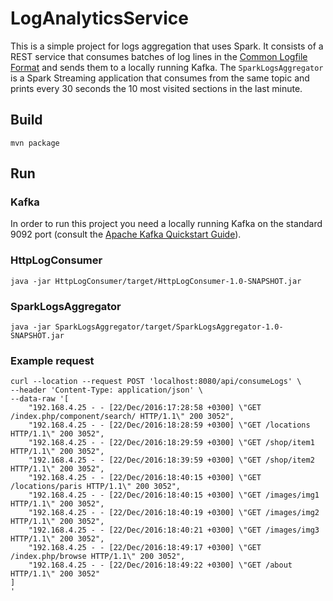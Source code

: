 # LogAnalyticsService

This is a simple project for logs aggregation that uses Spark. It consists of a REST service that consumes batches of
log lines in the [Common Logfile Format](https://www.w3.org/Daemon/User/Config/Logging.html) and sends them to a locally
running Kafka. The `SparkLogsAggregator` is a Spark Streaming application that consumes from the same topic and prints
every 30 seconds the 10 most visited sections in the last minute.

## Build

`mvn package`

## Run

### Kafka
In order to run this project you need a locally running Kafka on the standard 9092 port (consult the
[Apache Kafka Quickstart Guide](https://kafka.apache.org/quickstart)).

### HttpLogConsumer

`java -jar HttpLogConsumer/target/HttpLogConsumer-1.0-SNAPSHOT.jar`

### SparkLogsAggregator

`java -jar SparkLogsAggregator/target/SparkLogsAggregator-1.0-SNAPSHOT.jar`

### Example request

```
curl --location --request POST 'localhost:8080/api/consumeLogs' \
--header 'Content-Type: application/json' \
--data-raw '[
    "192.168.4.25 - - [22/Dec/2016:17:28:58 +0300] \"GET /index.php/component/search/ HTTP/1.1\" 200 3052",
    "192.168.4.25 - - [22/Dec/2016:18:28:59 +0300] \"GET /locations HTTP/1.1\" 200 3052",
    "192.168.4.25 - - [22/Dec/2016:18:29:59 +0300] \"GET /shop/item1 HTTP/1.1\" 200 3052",
    "192.168.4.25 - - [22/Dec/2016:18:39:59 +0300] \"GET /shop/item2 HTTP/1.1\" 200 3052",
    "192.168.4.25 - - [22/Dec/2016:18:40:15 +0300] \"GET /locations/paris HTTP/1.1\" 200 3052",
    "192.168.4.25 - - [22/Dec/2016:18:40:15 +0300] \"GET /images/img1 HTTP/1.1\" 200 3052",
    "192.168.4.25 - - [22/Dec/2016:18:40:19 +0300] \"GET /images/img2 HTTP/1.1\" 200 3052",
    "192.168.4.25 - - [22/Dec/2016:18:40:21 +0300] \"GET /images/img3 HTTP/1.1\" 200 3052",
    "192.168.4.25 - - [22/Dec/2016:18:49:17 +0300] \"GET /index.php/browse HTTP/1.1\" 200 3052",
    "192.168.4.25 - - [22/Dec/2016:18:49:22 +0300] \"GET /about HTTP/1.1\" 200 3052"
]
'
```